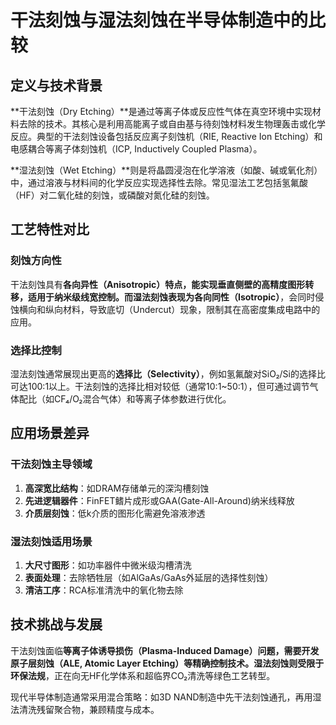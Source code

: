 # 干法刻蚀与湿法刻蚀在半导体制造中的比较

## 定义与技术背景

**干法刻蚀（Dry Etching）**是通过等离子体或反应性气体在真空环境中实现材料去除的技术。其核心是利用高能离子或自由基与待刻蚀材料发生物理轰击或化学反应。典型的干法刻蚀设备包括反应离子刻蚀机（RIE, Reactive Ion Etching）和电感耦合等离子体刻蚀机（ICP, Inductively Coupled Plasma）。

**湿法刻蚀（Wet Etching）**则是将晶圆浸泡在化学溶液（如酸、碱或氧化剂）中，通过溶液与材料间的化学反应实现选择性去除。常见湿法工艺包括氢氟酸（HF）对二氧化硅的刻蚀，或磷酸对氮化硅的刻蚀。

## 工艺特性对比

### 刻蚀方向性
干法刻蚀具有**各向异性（Anisotropic）**特点，能实现垂直侧壁的高精度图形转移，适用于纳米级线宽控制。而湿法刻蚀表现为**各向同性（Isotropic）**，会同时侵蚀横向和纵向材料，导致底切（Undercut）现象，限制其在高密度集成电路中的应用。

### 选择比控制
湿法刻蚀通常展现出更高的**选择比（Selectivity）**，例如氢氟酸对SiO₂/Si的选择比可达100:1以上。干法刻蚀的选择比相对较低（通常10:1~50:1），但可通过调节气体配比（如CF₄/O₂混合气体）和等离子体参数进行优化。

## 应用场景差异

### 干法刻蚀主导领域
1. **高深宽比结构**：如DRAM存储单元的深沟槽刻蚀
2. **先进逻辑器件**：FinFET鳍片成形或GAA(Gate-All-Around)纳米线释放
3. **介质层刻蚀**：低k介质的图形化需避免溶液渗透

### 湿法刻蚀适用场景
1. **大尺寸图形**：如功率器件中微米级沟槽清洗
2. **表面处理**：去除牺牲层（如AlGaAs/GaAs外延层的选择性刻蚀）
3. **清洁工序**：RCA标准清洗中的氧化物去除

## 技术挑战与发展

干法刻蚀面临**等离子体诱导损伤（Plasma-Induced Damage）**问题，需要开发原子层刻蚀（ALE, Atomic Layer Etching）等精确控制技术。湿法刻蚀则受限于**环保法规**，正在向无HF化学体系和超临界CO₂清洗等绿色工艺转型。

现代半导体制造通常采用混合策略：如3D NAND制造中先干法刻蚀通孔，再用湿法清洗残留聚合物，兼顾精度与成本。